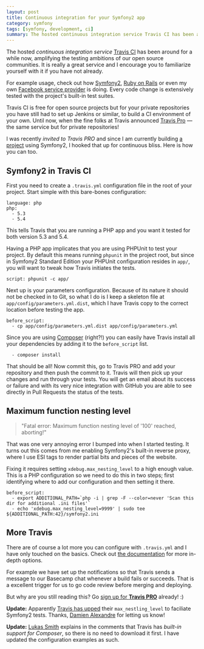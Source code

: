 ```yaml
---
layout: post
title: Continuous integration for your Symfony2 app
category: symfony
tags: [symfony, development, ci]
summary: The hosted continuous integration service Travis CI has been around for a while now, amplifying the testing ambitions of our open source communities. It is really a great service and I encourage you to familiarize yourself with it if you have not already.
---
```

The hosted *continuous integration service* [Travis CI](http://travis-ci.org/) has been around for a while now, amplifying the testing ambitions of our open source communities. It is really a great service and I encourage you to familiarize yourself with it if you have not already.

For example usage, check out how [Symfony2](http://travis-ci.org/#!/symfony/symfony), [Ruby on Rails](http://travis-ci.org/#!/rails/rails) or even my own [Facebook service provider](http://travis-ci.org/#!/tobiassjosten/FacebookServiceProvider) is doing. Every code change is extensively tested with the project's built-in test suites.

Travis CI is free for open source projects but for your private repositories you have still had to set up Jenkins or similar, to build a CI environment of your own. Until now, when the fine folks at Travis announced [Travis Pro](http://travis-ci.com/) — the same service but for private repositories!

I was recently *invited to Travis PRO* and since I am currently building [a project](http://www.smartburk.se/) using Symfony2, I hooked that up for continuous bliss. Here is how you can too.

## Symfony2 in Travis CI

First you need to create a `.travis.yml` configuration file in the root of your project. Start simple with this bare-bones configuration:

    language: php
    php:
      - 5.3
      - 5.4

This tells Travis that you are running a PHP app and you want it tested for both version 5.3 and 5.4.

Having a PHP app implicates that you are using PHPUnit to test your project. By default this means running `phpunit` in the project root, but since in Symfony2 Standard Edition your PHPUnit configuration resides in `app/`, you will want to tweak how Travis initiates the tests.

    script: phpunit -c app/

Next up is your parameters configuration. Because of its nature it should not be checked in to Git, so what I do is I keep a skeleton file at `app/config/parameters.yml.dist`, which I have Travis copy to the correct location before testing the app.

    before_script:
      - cp app/config/parameters.yml.dist app/config/parameters.yml

Since you are using [Composer](http://getcomposer.org/) (right?!) you can easily have Travis install all your dependencies by adding it to the `before_script` list.

      - composer install

That should be all! Now commit this, go to Travis PRO and add your repository and then push the commit to it. Travis will then pick up your changes and run through your tests. You will get an email about its success or failure and with its very nice integration with GitHub you are able to see directly in Pull Requests the status of the tests.

## Maximum function nesting level

>"Fatal error: Maximum function nesting level of '100' reached, aborting!"

That was one very annoying error I bumped into when I started testing. It turns out this comes from me enabling Symfony2's built-in reverse proxy, where I use ESI tags to render partial bits and pieces of the website.

Fixing it requires setting `xdebug.max_nesting_level` to a high enough value. This is a PHP configuration so we need to do this in two steps; first identifying where to add our configuration and then setting it there.

    before_script:
      - export ADDITIONAL_PATH=`php -i | grep -F --color=never 'Scan this dir for additional .ini files'`
      - echo 'xdebug.max_nesting_level=9999' | sudo tee ${ADDITIONAL_PATH:42}/symfony2.ini

## More Travis

There are of course a lot more you can configure with `.travis.yml` and I have only touched on the basics. Check out [the documentation](http://about.travis-ci.org/docs/user/build-configuration/) for more in-depth options.

For example we have set up the notifications so that Travis sends a message to our Basecamp chat whenever a build fails or succeeds. That is a excellent trigger for us to go code review before merging and deploying.

But why are you still reading this? Go [sign up for **Travis PRO**](http://beta.travis-ci.com/?lrRef=ByOdv) already! :)

**Update:** Apparently [Travis has upped](https://github.com/travis-ci/travis-cookbooks/commit/bd0ea97a72582640b13e9bb03836058076bca173) their `max_nestling_level` to faciliate Symfony2 tests. Thanks, [Damien Alexandre](https://twitter.com/damienalexandre) for letting us know!

**Update:** [Lukas Smith](https://twitter.com/lsmith) explains in the comments that Travis has *built-in support for Composer*, so there is no need to download it first. I have updated the configuration examples as such.
